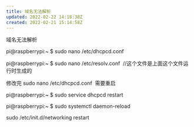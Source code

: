 ```yaml
---
title: 域名无法解析
updated: 2022-02-22 14:18:38Z
created: 2022-02-21 15:14:58Z
---
```


域名无法解析

pi@raspberrypi:~ $ sudo nano /etc/dhcpcd.conf

pi@raspberrypi:~ $ sudo nano /etc/resolv.conf  //这个文件是上面这个文件运行时生成的

修改完 sudo nano /etc/dhcpcd.conf  需要重启

pi@raspberrypi:~ $ sudo service dhcpcd restart

pi@raspberrypi:~ $ sudo systemctl daemon-reload

sudo /etc/init.d/networking restart
